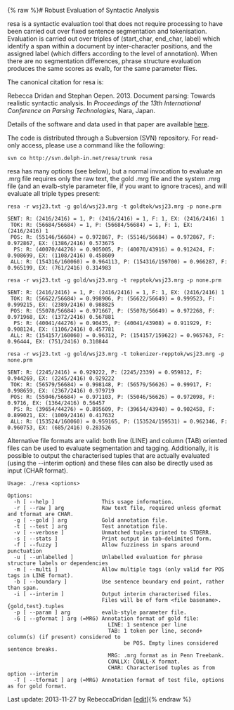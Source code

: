 {% raw %}# Robust Evaluation of Syntactic Analysis

resa is a syntactic evaluation tool that does not require processing to
have been carried out over fixed sentence segmentation and tokenisation.
Evaluation is carried out over triples of (start\_char, end\_char,
label) which identify a span within a document by inter-character
positions, and the assigned label (which differs according to the level
of annotation). When there are no segmentation differences, phrase
structure evaluation produces the same scores as evalb, for the same
parameter files.

The canonical citation for resa is:

Rebecca Dridan and Stephan Oepen. 2013. Document parsing: Towards
realistic syntactic analysis. In *Proceedings of the 13th International
Conference on Parsing Technologies*, Nara, Japan.

Details of the software and data used in that paper are available
[here](https://blog.inductorsoftware.com/docsproto/missing/WeSearch_DocumentParsing).

The code is distributed through a Subversion (SVN) repository. For
read-only access, please use a command like the following:

    svn co http://svn.delph-in.net/resa/trunk resa

resa has many options (see below), but a normal invocation to evaluate
an .mrg file requires only the raw text, the gold .mrg file and the
system .mrg file (and an evalb-style parameter file, if you want to
ignore traces), and will evaluate all triple types present:

    resa -r wsj23.txt -g gold/wsj23.mrg -t goldtok/wsj23.mrg -p none.prm
    
    SENT: R: (2416/2416) = 1, P: (2416/2416) = 1, F: 1, EX: (2416/2416) 1
     TOK: R: (56684/56684) = 1, P: (56684/56684) = 1, F: 1, EX: (2416/2416) 1
     POS: R: (55146/56684) = 0.972867, P: (55146/56684) = 0.972867, F: 0.972867, EX: (1386/2416) 0.573675
      PS: R: (40070/44276) = 0.905005, P: (40070/43916) = 0.912424, F: 0.908699, EX: (1108/2416) 0.458609
     ALL: R: (154316/160060) = 0.964113, P: (154316/159700) = 0.966287, F: 0.965199, EX: (761/2416) 0.314983
    
    resa -r wsj23.txt -g gold/wsj23.mrg -t repptok/wsj23.mrg -p none.prm
    
    SENT: R: (2416/2416) = 1, P: (2416/2416) = 1, F: 1, EX: (2416/2416) 1
     TOK: R: (56622/56684) = 0.998906, P: (56622/56649) = 0.999523, F: 0.999215, EX: (2389/2416) 0.988825
     POS: R: (55078/56684) = 0.971667, P: (55078/56649) = 0.972268, F: 0.971968, EX: (1372/2416) 0.567881
      PS: R: (40041/44276) = 0.90435, P: (40041/43908) = 0.911929, F: 0.908124, EX: (1106/2416) 0.457781
     ALL: R: (154157/160060) = 0.96312, P: (154157/159622) = 0.965763, F: 0.96444, EX: (751/2416) 0.310844
    
    resa -r wsj23.txt -g gold/wsj23.mrg -t tokenizer-repptok/wsj23.mrg -p none.prm
    
    SENT: R: (2245/2416) = 0.929222, P: (2245/2339) = 0.959812, F: 0.944269, EX: (2245/2416) 0.929222
     TOK: R: (56579/56684) = 0.998148, P: (56579/56626) = 0.99917, F: 0.998659, EX: (2367/2416) 0.979719
     POS: R: (55046/56684) = 0.971103, P: (55046/56626) = 0.972098, F: 0.9716, EX: (1364/2416) 0.56457
      PS: R: (39654/44276) = 0.895609, P: (39654/43940) = 0.902458, F: 0.899021, EX: (1009/2416) 0.417632
     ALL: R: (153524/160060) = 0.959165, P: (153524/159531) = 0.962346, F: 0.960753, EX: (685/2416) 0.283526

Alternative file formats are valid: both line (LINE) and column (TAB)
oriented files can be used to evaluate segmentation and tagging.
Additionally, it is possible to output the characterised tuples that are
actually evaluated (using the --interim option) and these files can also
be directly used as input (CHAR format).

    Usage: ./resa <options>
    
    Options:
      -h [ --help ]               This usage information.
      -r [ --raw ] arg            Raw text file, required unless gformat and tformat are CHAR.
      -g [ --gold ] arg           Gold annotation file.
      -t [ --test ] arg           Test annotation file.
      -v [ --verbose ]            Unmatched tuples printed to STDERR.
      -s [ --stats ]              Print output in tab-delimited form.
      -f [ --fuzzy ]              Allow fuzziness in spans around punctuation
      -u [ --unlabelled ]         Unlabelled evaluation for phrase structure labels or dependencies
      -m [ --multi ]              Allow multiple tags (only valid for POS tags in LINE format).
      -b [ --boundary ]           Use sentence boundary end point, rather than span.
      -i [ --interim ]            Output interim characterised files.
                                  Files will be of form <file basename>.{gold,test}.tuples
      -p [ --param ] arg          evalb-style parameter file.
      -G [ --gformat ] arg (=MRG) Annotation format of gold file:
                                    LINE: 1 sentence per line
                                    TAB: 1 token per line, second+ column(s) (if present) considered to 
                                         be POS. Empty lines considered sentence breaks.
                                    MRG: .mrg format as in Penn Treebank.
                                    CONLLX: CONLL-X format.
                                    CHAR: Characterised tuples as from option --interim
      -T [ --tformat ] arg (=MRG) Annotation format of test file, options as for gold format.

Last update: 2013-11-27 by RebeccaDridan [[edit](https://github.com/delph-in/docs/wiki/WeSearch_Resa/_edit)]{% endraw %}